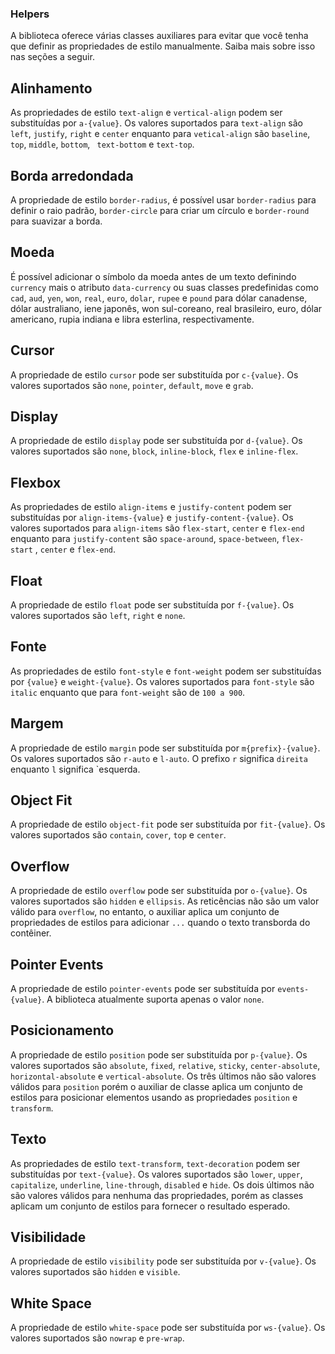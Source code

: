 ### Helpers

A biblioteca oferece várias classes auxiliares para evitar que você tenha que definir as propriedades de estilo manualmente. Saiba mais sobre isso nas seções a seguir.

## Alinhamento

As propriedades de estilo `text-align` e `vertical-align` podem ser substituídas por `a-{value}`. Os valores suportados para `text-align` são `left`, `justify`, `right` e `center` enquanto para `vetical-align` são `baseline`, `top`, `middle`, `bottom`, ` text-bottom` e `text-top`.

## Borda arredondada

A propriedade de estilo `border-radius`, é possível usar `border-radius` para definir o raio padrão, `border-circle` para criar um círculo e `border-round` para suavizar a borda.

## Moeda

É possível adicionar o símbolo da moeda antes de um texto definindo `currency` mais o atributo `data-currency` ou suas classes predefinidas como `cad`, `aud`, `yen`, `won`, `real`, `euro`, `dolar`, `rupee` e `pound` para dólar canadense, dólar australiano, iene japonês, won sul-coreano, real brasileiro, euro, dólar americano, rupia indiana e libra esterlina, respectivamente.

## Cursor

A propriedade de estilo `cursor` pode ser substituída por `c-{value}`. Os valores suportados são `none`, `pointer`, `default`, `move` e `grab`.

## Display

A propriedade de estilo `display` pode ser substituída por `d-{value}`. Os valores suportados são `none`, `block`, `inline-block`, `flex` e `inline-flex`.

## Flexbox

As propriedades de estilo `align-items` e `justify-content` podem ser substituídas por `align-items-{value}` e `justify-content-{value}`. Os valores suportados para `align-items` são `flex-start`, `center` e `flex-end` enquanto para `justify-content` são `space-around`, `space-between`, `flex-start` , `center` e `flex-end`.

## Float

A propriedade de estilo `float` pode ser substituída por `f-{value}`. Os valores suportados são `left`, `right` e `none`.

## Fonte

As propriedades de estilo `font-style` e `font-weight` podem ser substituídas por `{value}` e `weight-{value}`. Os valores suportados para `font-style` são `italic` enquanto que para `font-weight` são de `100 a 900`.

## Margem

A propriedade de estilo `margin` pode ser substituída por `m{prefix}-{value}`. Os valores suportados são `r-auto` e `l-auto`. O prefixo `r` significa `direita` enquanto `l` significa `esquerda.

## Object Fit

A propriedade de estilo `object-fit` pode ser substituída por `fit-{value}`. Os valores suportados são `contain`, `cover`, `top` e `center`.

## Overflow

A propriedade de estilo `overflow` pode ser substituída por `o-{value}`. Os valores suportados são `hidden` e `ellipsis`. As reticências não são um valor válido para `overflow`, no entanto, o auxiliar aplica um conjunto de propriedades de estilos para adicionar `...` quando o texto transborda do contêiner.

## Pointer Events

A propriedade de estilo `pointer-events` pode ser substituída por `events-{value}`. A biblioteca atualmente suporta apenas o valor `none`.

## Posicionamento

A propriedade de estilo `position` pode ser substituída por `p-{value}`. Os valores suportados são `absolute`, `fixed`, `relative`, `sticky`, `center-absolute`, `horizontal-absolute` e `vertical-absolute`. Os três últimos não são valores válidos para `position` porém o auxiliar de classe aplica um conjunto de estilos para posicionar elementos usando as propriedades `position` e `transform`.

## Texto

As propriedades de estilo `text-transform`, `text-decoration` podem ser substituídas por `text-{value}`. Os valores suportados são `lower`, `upper`, `capitalize`, `underline`, `line-through`, `disabled` e `hide`. Os dois últimos não são valores válidos para nenhuma das propriedades, porém as classes aplicam um conjunto de estilos para fornecer o resultado esperado.

## Visibilidade

A propriedade de estilo `visibility` pode ser substituída por `v-{value}`. Os valores suportados são `hidden` e `visible`.

## White Space

A propriedade de estilo `white-space` pode ser substituída por `ws-{value}`. Os valores suportados são `nowrap` e `pre-wrap`.
